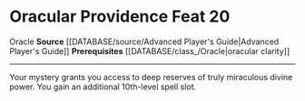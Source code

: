 ﻿---
feat: Oracular Providence
id: '1510'
level: '20'
name: Oracular Providence
prerequisite: '[[DATABASE/class_/Oracle|oracular clarity]]'
rarity: Common
source: '[[DATABASE/source/Advanced Player''s Guide|Advanced Player''s Guide]]'
trait:
- '[[DATABASE/trait/Oracle|Oracle]]'
type: Feat

---
# Oracular Providence <span class="item-type">Feat 20</span>

<span class="item-trait">Oracle</span>
**Source** [[DATABASE/source/Advanced Player's Guide|Advanced Player's Guide]] 
**Prerequisites** [[DATABASE/class_/Oracle|oracular clarity]]

---
Your mystery grants you access to deep reserves of truly miraculous divine power. You gain an additional 10th-level spell slot.
